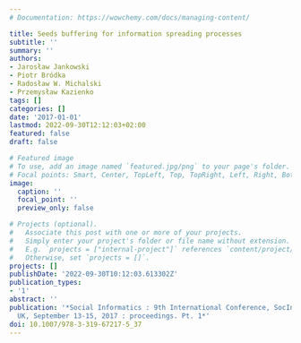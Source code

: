 ```yaml
---
# Documentation: https://wowchemy.com/docs/managing-content/

title: Seeds buffering for information spreading processes
subtitle: ''
summary: ''
authors:
- Jarosław Jankowski
- Piotr Bródka
- Radosław W. Michalski
- Przemysław Kazienko
tags: []
categories: []
date: '2017-01-01'
lastmod: 2022-09-30T12:12:03+02:00
featured: false
draft: false

# Featured image
# To use, add an image named `featured.jpg/png` to your page's folder.
# Focal points: Smart, Center, TopLeft, Top, TopRight, Left, Right, BottomLeft, Bottom, BottomRight.
image:
  caption: ''
  focal_point: ''
  preview_only: false

# Projects (optional).
#   Associate this post with one or more of your projects.
#   Simply enter your project's folder or file name without extension.
#   E.g. `projects = ["internal-project"]` references `content/project/deep-learning/index.md`.
#   Otherwise, set `projects = []`.
projects: []
publishDate: '2022-09-30T10:12:03.613302Z'
publication_types:
- '1'
abstract: ''
publication: '*Social Informatics : 9th International Conference, SocInfo 2017, Oxford,
  UK, September 13-15, 2017 : proceedings. Pt. 1*'
doi: 10.1007/978-3-319-67217-5_37
---
```

